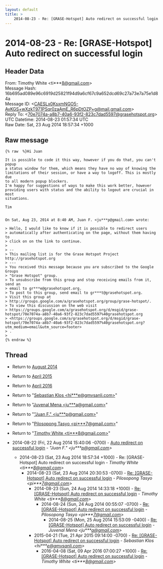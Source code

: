 ```yaml
---
layout: default
title: >
    2014-08-23 - Re: [GRASE-Hotspot] Auto redirect on successful login
---
```


# 2014-08-23 - Re: [GRASE-Hotspot] Auto redirect on successful login

## Header Data

From: Timothy White \<ti***8@gmail.com\><br>
Message Hash: 16b695ad089e96c6919d25821f94d9a6cf67c9a652dcd69c27a73e7a75e1d84a<br>
Message ID: \<CAESLx0KsxmNGO5-AvKGS+wXzkT971PSqr0zaAmE_R6pDtOZP+g@mail.gmail.com\><br>
Reply To: \<70e7074a-a8b7-40a6-93f2-823c7dad5597@grasehotspot.org\><br>
UTC Datetime: 2014-08-23 01:57:34 UTC<br>
Raw Date: Sat, 23 Aug 2014 18:57:34 +1000<br>

## Raw message

```
{% raw  %}Hi Juan

It is possible to code it this way, however if you do that, you can't popup
a status window for them, which means they have no way of knowing the
limitations of their session, or have a way to logoff. This is mostly due
to all modern popup blockers.
I'm happy for suggestions of ways to make this work better, however
providing users with status and the ability to logout are crucial in most
situations.

Tim


On Sat, Aug 23, 2014 at 8:40 AM, Juan F. <ju***p@gmail.com> wrote:

> Hello, I would like to know if it is possible to redirect users
> automatically after authenticating on the page, without them having to
> click on on the link to continue.
>
> --
> This mailing list is for the Grase Hotspot Project http://grasehotspot.org
> ---
> You received this message because you are subscribed to the Google Groups
> "Grase Hotspot" group.
> To unsubscribe from this group and stop receiving emails from it, send an
> email to gr***e@grasehotspot.org.
> To post to this group, send email to gr***t@grasehotspot.org.
> Visit this group at
> http://groups.google.com/a/grasehotspot.org/group/grase-hotspot/.
> To view this discussion on the web visit
> https://groups.google.com/a/grasehotspot.org/d/msgid/grase-hotspot/70e7074a-a8b7-40a6-93f2-823c7dad5597%40grasehotspot.org
> <https://groups.google.com/a/grasehotspot.org/d/msgid/grase-hotspot/70e7074a-a8b7-40a6-93f2-823c7dad5597%40grasehotspot.org?utm_medium=email&utm_source=footer>
> .
>
{% endraw %}
```

## Thread

+ Return to [August 2014](/archive/2014/08)
+ Return to [April 2015](/archive/2015/04)
+ Return to [April 2016](/archive/2016/04)

+ Return to "[Sebastian Klos <hi***e<span>@</span>gmvsanli.com>](/authors/hi___e_at_gmvsanli_com)"
+ Return to "[Juvenal Mena <ju***a<span>@</span>gmail.com>](/authors/ju___a_at_gmail_com)"
+ Return to "["Juan F." <ju***p<span>@</span>gmail.com>](/authors/ju___p_at_gmail_com)"
+ Return to "[Pilosopong Tasyo <pi***7<span>@</span>gmail.com>](/authors/pi___7_at_gmail_com)"
+ Return to "[Timothy White <ti***8<span>@</span>gmail.com>](/authors/ti___8_at_gmail_com)"

+ 2014-08-22 (Fri, 22 Aug 2014 15:40:06 -0700) - [Auto redirect on successful login](/archive/2014/08/a6b0a8fd5d09d2f12b8d33302c833058a27616c36e9829c5c3ebfc2e5d54ad15) - _"Juan F." \<ju***p@gmail.com\>_
  + 2014-08-23 (Sat, 23 Aug 2014 18:57:34 +1000) - Re: [GRASE-Hotspot] Auto redirect on successful login - _Timothy White \<ti***8@gmail.com\>_
    + 2014-08-23 (Sat, 23 Aug 2014 20:30:53 -0700) - [Re: [GRASE-Hotspot] Auto redirect on successful login](/archive/2014/08/fe032c35abdb8c60d59e669bfbc2af96217b50b956688f6af562a05b461b8efd) - _Pilosopong Tasyo \<pi***7@gmail.com\>_
      + 2014-08-23 (Sun, 24 Aug 2014 14:33:18 +1000) - [Re: [GRASE-Hotspot] Auto redirect on successful login](/archive/2014/08/11aaf64e5d72ed02161053717d90d8dd616642079277c5b926002d1d6e6e12b6) - _Timothy White \<ti***8@gmail.com\>_
        + 2014-08-24 (Sun, 24 Aug 2014 00:55:07 -0700) - [Re: [GRASE-Hotspot] Auto redirect on successful login](/archive/2014/08/3d41dafd1b83bd5ee7add1509e0973e5d659ce16cc5cc4a2b6c6ac4d62831a46) - _Pilosopong Tasyo \<pi***7@gmail.com\>_
          + 2014-08-25 (Mon, 25 Aug 2014 15:53:09 -0400) - [Re: [GRASE-Hotspot] Auto redirect on successful login](/archive/2014/08/66f580cffef8b13eb2355c2a259742eb1f1f9e2b7ae0ea6054e0587eeaaa0054) - _Juvenal Mena \<ju***a@gmail.com\>_
      + 2015-04-21 (Tue, 21 Apr 2015 09:14:00 -0700) - [Re: [GRASE-Hotspot] Auto redirect on successful login](/archive/2015/04/d0a37664f4feca476aa9ad7537a0eaf07a29bf44f98a752740296e7802ffa12f) - _Sebastian Klos \<hi***e@gmvsanli.com\>_
        + 2016-04-08 (Sat, 09 Apr 2016 07:00:27 +1000) - [Re: [GRASE-Hotspot] Auto redirect on successful login](/archive/2016/04/fbecadc3e450c841ee2d442715c8962663ad20ee76a685dcd2294a839309e27f) - _Timothy White \<ti***8@gmail.com\>_

